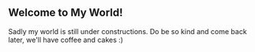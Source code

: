 ## Welcome to My World!

Sadly my world is still under constructions. Do be so kind and come back later,
we'll have coffee and cakes :)

